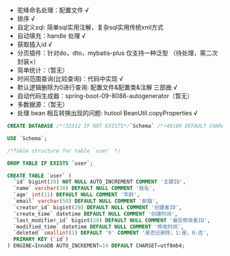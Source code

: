 - 驼峰命名处理：配置文件 √
- 排序 √
- 自定义sql: 简单sql实用注解，复杂sql实用传统xml方式
- 自动填充：handle 处理 √ 
- 获取插入id √
- 分页插件：针对do，dto，mybatis-plus 仅支持一种泛型 （待处理，需二次封装×）
- 简单统计：（暂无）
- 时间范围查询(比较查询)：代码中实现 √
- 默认逻辑删除为0进行查询: 配置文件&配置类&注解 三部曲 √
- 自动代码生成器：spring-boot-09-8088-autogenerator（暂无）
- 多数据源：（暂无）
- 处理 bean 相互转换出现的问题: hutool BeanUtil.copyProperties √


```sql
CREATE DATABASE /*!32312 IF NOT EXISTS*/`Schema` /*!40100 DEFAULT CHARACTER SET utf8mb4 */;

USE `Schema`;

/*Table structure for table `user` */

DROP TABLE IF EXISTS `user`;

CREATE TABLE `user` (
  `id` bigint(20) NOT NULL AUTO_INCREMENT COMMENT '主键ID',
  `name` varchar(30) DEFAULT NULL COMMENT '姓名',
  `age` int(11) DEFAULT NULL COMMENT '年龄',
  `email` varchar(50) DEFAULT NULL COMMENT '邮箱',
  `creator_id` bigint(20) DEFAULT NULL COMMENT '创建者ID',
  `create_time` datetime DEFAULT NULL COMMENT '创建时间',
  `last_modifier_id` bigint(20) DEFAULT NULL COMMENT '最后修改者ID',
  `modified_time` datetime DEFAULT NULL COMMENT '修改时间',
  `deleted` smallint(1) DEFAULT '0' COMMENT '是否已删除，1:是，0:否',
  PRIMARY KEY (`id`)
) ENGINE=InnoDB AUTO_INCREMENT=14 DEFAULT CHARSET=utf8mb4;
```

